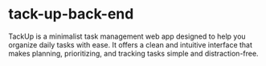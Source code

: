 # tack-up-back-end
TackUp is a minimalist task management web app designed to help you organize daily tasks with ease. It offers a clean and intuitive interface that makes planning, prioritizing, and tracking tasks simple and distraction-free.
